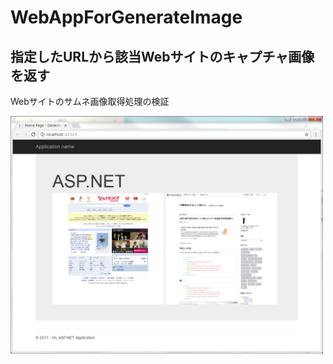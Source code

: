 # WebAppForGenerateImage

## 指定したURLから該当Webサイトのキャプチャ画像を返す
Webサイトのサムネ画像取得処理の検証

<img src="image.png" width="500" />
